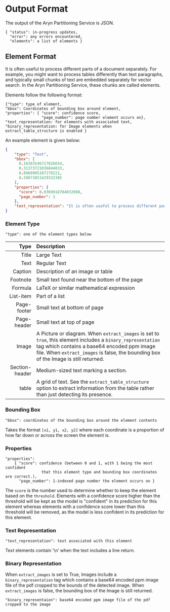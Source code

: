 # Output Format

The output of the Aryn Partitioning Service is JSON.

```text
{ "status": in-progress updates,
  "error": any errors encountered,
  "elements": a list of elements }
```

## Element Format

It is often useful to process different parts of a document separately. For example, you might want to process tables differently than text paragraphs, and typically small chunks of text are embedded separately for vector search. In the Aryn Partitioning Service, these chunks are called elements.

Elements follow the following format:

```text
{"type": type of element,
"bbox": Coordinates of bounding box around element,
"properties": { "score": confidence score,
                "page_number": page number element occurs on},
"text_representation: for elements with associated text,
"binary_representation: for Image elements when extract_table_structure is enabled }
```

An example element is given below:

```json
{
    "type": "Text",
    "bbox": [
      0.10383546717026654,
      0.31373721036044033,
      0.8960905187270221,
      0.39873851429332385
    ],
    "properties": {
      "score": 0.9369918704032898,
      "page_number": 1
    },
    "text_representation": "It is often useful to process different parts of a document separately. For example you\nmight want to process tables differently than text paragraphs, and typically small chunks\nof text are embedded separately for vector search. In the Aryn Partitioning Service, these\nchunks are called elements.\n"
}
```

### Element Type

```text
"type": one of the element types below
```

|  Type   | Description  |
| ------: | :----------- |
| Title   |  Large Text  |
| Text    | Regular Text | 
| Caption | Description of an image or table |
| Footnote | Small text found near the bottom of the page |
| Formula | LaTeX or similar mathematical expression |
| List-item | Part of a list |
| Page-footer | Small text at bottom of page |
| Page-header | Small text at top of page |
| Image | A Picture or diagram. When `extract_images` is set to `true`, this element includes a `binary_representation` tag which contains a base64 encoded ppm image file. When `extract_images` is false, the bounding box of the Image is still returned. |
| Section-header | Medium-sized text marking a section. |
| table | A grid of text. See the `extract_table_structure` option to extract information from the table rather than just detecting its presence. |

### Bounding Box

```text
"bbox": coordinates of the bounding box around the element contents
```
Takes the format `[x1, y1, x2, y2]` where each coordinate is a proportion of how far down or across the screen the element is.

### Properties

```text
"properties":
    { "score": confidence (between 0 and 1, with 1 being the most confident 
                that this element type and bounding box coordinates are correct.),
      "page_number": 1-indexed page number the element occurs on }
```

The `score` is the number used to determine whether to keep the element based on the `threshold`. Elements with a confidence score higher than the threshold will be kept as the model is "confident" in its prediction for this element whereas elements with a confidence score lower than this threshold will be removed, as the model is less confident in its prediction for this element.

### Text Representation

```text
"text_representation": text associated with this element
```

Text elements contain ‘\n’ when the text includes a line return.

### Binary Representation

When `extract_images` is set to True, Images include a `binary_representation` tag which contains a base64 encoded ppm image file of the pdf cropped to the bounds of the detected image. When `extract_images` is false, the bounding box of the Image is still returned.

```text
"binary_representaion": base64 encoded ppm image file of the pdf cropped to the image
```
